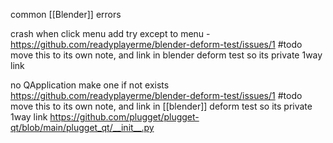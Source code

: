 common [[Blender]] errors

crash when click menu
	add try except to menu
	- https://github.com/readyplayerme/blender-deform-test/issues/1
	#todo move this to its own note, and link in blender deform test so its private 1way link

no QApplication
	make one if not exists
	https://github.com/readyplayerme/blender-deform-test/issues/1
	#todo move this to its own note, and link in [[blender]] deform test so its private 1way link
	https://github.com/plugget/plugget-qt/blob/main/plugget_qt/__init__.py
	
